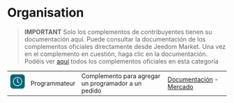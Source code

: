 
# Organisation


>**IMPORTANT**
>Solo los complementos de contribuyentes tienen su documentación aquí. Puede consultar la documentación de los complementos oficiales directamente desde Jeedom Market. Una vez en el complemento en cuestión, haga clic en la documentación.
>Podéis ver [aquí](https://market.jeedom.com/index.php?v=d&p=market&type=plugin&categorie=organization) todos los complementos oficiales en esta categoría


| | | | |
|--- | --- | --- | ---|
|<img src="programmateur/programmateur_icon.png" class="pluginLogo" width="100" />|Programmateur|Complemento para agregar un programador a un pedido|[Documentación](https://caelion.github.io/jeedom-plugins-documentation/Programmateur/es_ES/) - [Mercado](https://market.jeedom.com/index.php?v=d&p=market_display&id=3942)|
